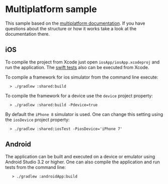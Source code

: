 # Multiplatform sample

This sample based on the [multiplatform documentation](https://github.com/h0tk3y/k-new-mpp-samples/blob/master/README.md).
If you have questions about the structure or how it works take a look at the documentation there.

## iOS

To compile the project from Xcode just open `iosApp/iosApp.xcodeproj` and run the application.
The [swift tests](iosApp/iosAppTests/iosAppTests.swift) also can be executed from Xcode.

To compile a framework for ios simulator from the command line execute:

```
  > ./gradlew :shared:build
```

To compile the framework for a device use the `device` project property:

```
  > ./gradlew :shared:build -Pdevice=true
```

By default the `iPhone 8` simulator is used. One can change this setting using the `iosDevice` project property:

```
  > ./gradlew :shared:iosTest -PiosDevice='iPhone 7'
```


## Android

The application can be built and executed on a device or emulator using Android Studio 3.2 or higher.
One can also compile the application and run tests from the command line:

```
   > ./gradlew :androidApp:build
```
